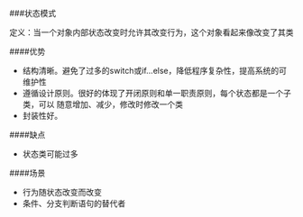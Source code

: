 ###状态模式

定义：当一个对象内部状态改变时允许其改变行为，这个对象看起来像改变了其类


####优势
- 结构清晰。避免了过多的switch或if...else，降低程序复杂性，提高系统的可维护性
- 遵循设计原则。很好的体现了开闭原则和单一职责原则，每个状态都是一个子类，可以
  随意增加、减少，修改时修改一个类
- 封装性好。

####缺点
- 状态类可能过多

####场景
- 行为随状态改变而改变
- 条件、分支判断语句的替代者

